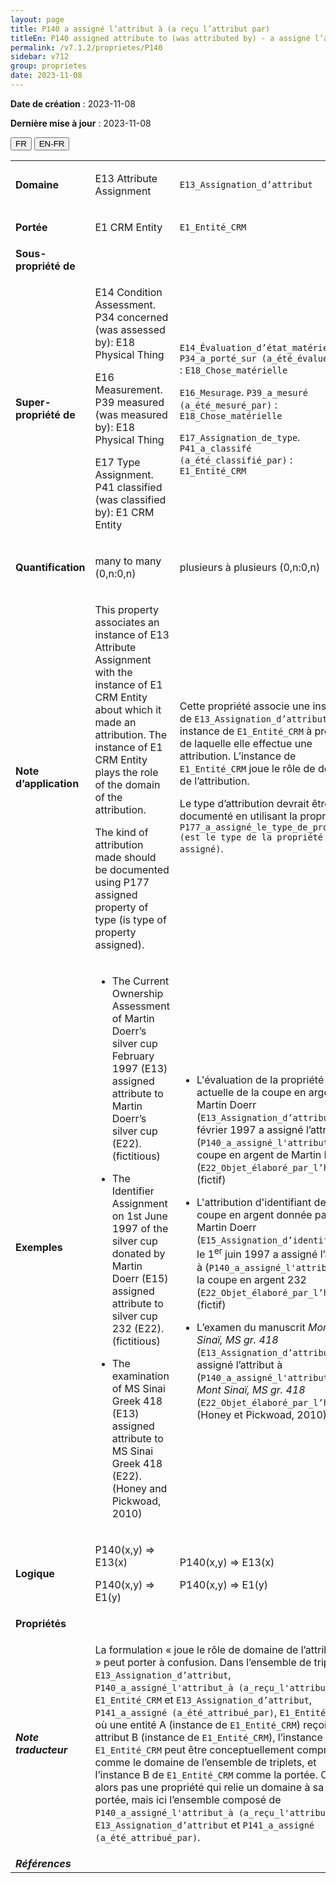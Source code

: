 ```yaml
---
layout: page
title: P140 a assigné l’attribut à (a reçu l’attribut par)
titleEn: P140 assigned attribute to (was attributed by) - a assigné l’attribut à (a reçu l’attribut par)
permalink: /v7.1.2/proprietes/P140
sidebar: v712
group: proprietes
date: 2023-11-08
---
```


**Date de création** : 2023-11-08

**Dernière mise à jour** : 2023-11-08

<div class="lang-buttons">
 <button id="fr" class="activate">FR</button>
 <button id="en-fr">EN-FR</button>
</div>

<table>
<tbody>
<tr>
<td><strong>Domaine</strong></td>
<td class="en">
<p>E13 Attribute Assignment</p>
</td>
<td>
<p><code class="language-plaintext highlighter-rouge">E13_Assignation_d’attribut</code></p>
</td>
</tr>
<tr>
<td><strong>Portée</strong></td>
<td class="en">
<p>E1 CRM Entity</p>
</td>
<td>
<p><code class="language-plaintext highlighter-rouge">E1_Entité_CRM</code></p>
</td>
</tr>
<tr>
<td><strong>Sous-propriété de</strong></td>
<td class="en">
</td>
<td>
</td>
</tr>
<tr>
<td><strong>Super-propriété de</strong></td>
<td class="en">
<p>E14 Condition Assessment. P34 concerned (was assessed by): E18 Physical Thing</p>
<p>E16 Measurement. P39 measured (was measured by): E18 Physical Thing</p>
<p>E17 Type Assignment. P41 classified (was classified by): E1 CRM Entity</p>
</td>
<td>
<p><code class="language-plaintext highlighter-rouge">E14_Évaluation_d’état_matériel</code>. <code class="language-plaintext highlighter-rouge">P34_a_porté_sur (a_été_évalué_par)</code> : <code class="language-plaintext highlighter-rouge">E18_Chose_matérielle</code></p>
<p><code class="language-plaintext highlighter-rouge">E16_Mesurage</code>. <code class="language-plaintext highlighter-rouge">P39_a_mesuré (a_été_mesuré_par)</code> : <code class="language-plaintext highlighter-rouge">E18_Chose_matérielle</code></p>
<p><code class="language-plaintext highlighter-rouge">E17_Assignation_de_type</code>. <code class="language-plaintext highlighter-rouge">P41_a_classifé (a_été_classifié_par)</code> : <code class="language-plaintext highlighter-rouge">E1_Entité_CRM</code> </p>
</td>
</tr>
<tr>
<td><strong>Quantification</strong></td>
<td class="en">
<p>many to many (0,n:0,n)</p>
</td>
<td>
<p>plusieurs à plusieurs (0,n:0,n)</p>
</td>
</tr>
<tr>
<td><strong>Note d’application</strong></td>
<td class="en">
<p>This property associates an instance of E13 Attribute Assignment with the instance of E1 CRM Entity about which it made an attribution. The instance of E1 CRM Entity plays the role of the domain of the attribution.</p>
<p>The kind of attribution made should be documented using P177 assigned property of type (is type of property assigned).</p>
</td>
<td>
<p>Cette propriété associe une instance de <code class="language-plaintext highlighter-rouge">E13_Assignation_d’attribut</code> à une instance de <code class="language-plaintext highlighter-rouge">E1_Entité_CRM</code> à propos de laquelle elle effectue une attribution. L’instance de <code class="language-plaintext highlighter-rouge">E1_Entité_CRM</code> joue le rôle de domaine de l’attribution.</p>
<p>Le type d’attribution devrait être documenté en utilisant la propriété <code class="language-plaintext highlighter-rouge">P177_a_assigné_le_type_de_propriété (est le type de la propriété assigné)</code>.</p>
</td>
</tr>
<tr>
<td><strong>Exemples</strong></td>
<td class="en">
<ul>
<li><p>The Current Ownership Assessment of Martin Doerr’s silver cup February 1997 (E13) assigned attribute to Martin Doerr’s silver cup (E22). (fictitious)</p>
</li>
<li><p>The Identifier Assignment on 1st June 1997 of the silver cup donated by Martin Doerr (E15) assigned attribute to silver cup 232 (E22). (fictitious)</p>
</li>
<li><p>The examination of MS Sinai Greek 418 (E13) assigned attribute to MS Sinai Greek 418 (E22). (Honey and Pickwoad, 2010)</p>
</li>
</ul>
</td>
<td>
<ul>
<li><p>L'évaluation de la propriété actuelle de la coupe en argent de Martin Doerr (<code class="language-plaintext highlighter-rouge">E13_Assignation_d’attribut</code>) en février 1997 a assigné l’attribut à (<code class="language-plaintext highlighter-rouge">P140_a_assigné_l'attribut_à</code>) la coupe en argent de Martin Doerr (<code class="language-plaintext highlighter-rouge">E22_Objet_élaboré_par_l’humain</code>) (fictif)</p>
</li>
<li><p>L'attribution d'identifiant de la coupe en argent donnée par Martin Doerr (<code class="language-plaintext highlighter-rouge">E15_Assignation_d’identifiant</code>) le 1<sup>er</sup> juin 1997 a assigné l’attribut à (<code class="language-plaintext highlighter-rouge">P140_a_assigné_l'attribut_à</code>) la coupe en argent 232 (<code class="language-plaintext highlighter-rouge">E22_Objet_élaboré_par_l’humain</code>) (fictif)</p>
</li>
<li><p>L’examen du manuscrit <em>Mont Sinaï, MS gr. 418</em> (<code class="language-plaintext highlighter-rouge">E13_Assignation_d’attribut</code>) a assigné l’attribut à (<code class="language-plaintext highlighter-rouge">P140_a_assigné_l'attribut_à</code>) <em>Mont Sinaï, MS gr. 418</em> (<code class="language-plaintext highlighter-rouge">E22_Objet_élaboré_par_l’humain</code>) (Honey et Pickwoad, 2010)</p>
</li>
</ul>
</td>
</tr>
<tr>
<td><strong>Logique</strong></td>
<td class="en">
<p>P140(x,y) ⇒ E13(x)</p>
<p>P140(x,y) ⇒ E1(y)</p>
</td>
<td>
<p>P140(x,y) ⇒ E13(x)</p>
<p>P140(x,y) ⇒ E1(y)</p>
</td>
</tr>
<tr>
<td><strong>Propriétés</strong></td>
<td class="en">
</td>
<td>
</td>
</tr>
<tr>
<td><strong><em>Note traducteur</em></strong></td>
<td colspan="2">
<p>La formulation « joue le rôle de domaine de l’attribution » peut porter à confusion. Dans l’ensemble de triplets <code class="language-plaintext highlighter-rouge">E13_Assignation_d’attribut</code>, <code class="language-plaintext highlighter-rouge">P140_a_assigné_l'attribut_à (a_reçu_l'attribut_par)</code>, <code class="language-plaintext highlighter-rouge">E1_Entité_CRM</code> et <code class="language-plaintext highlighter-rouge">E13_Assignation_d’attribut</code>, <code class="language-plaintext highlighter-rouge">P141_a_assigné (a_été_attribué_par)</code>, <code class="language-plaintext highlighter-rouge">E1_Entité_CRM</code> où une entité A (instance de <code class="language-plaintext highlighter-rouge">E1_Entité_CRM</code>) reçoit un attribut B (instance de <code class="language-plaintext highlighter-rouge">E1_Entité_CRM</code>), l’instance A de <code class="language-plaintext highlighter-rouge">E1_Entité_CRM</code> peut être conceptuellement comprise comme le domaine de l’ensemble de triplets, et l’instance B de <code class="language-plaintext highlighter-rouge">E1_Entité_CRM</code> comme la portée. Ce n’est alors pas une propriété qui relie un domaine à sa portée, mais ici l’ensemble composé de <code class="language-plaintext highlighter-rouge">P140_a_assigné_l'attribut_à (a_reçu_l'attribut_par)</code>, <code class="language-plaintext highlighter-rouge">E13_Assignation_d’attribut</code> et <code class="language-plaintext highlighter-rouge">P141_a_assigné (a_été_attribué_par)</code>.</p>
</td>
</tr>
<tr>
<td><strong><em>Références</em></strong></td>
<td colspan="2">
<p><em></em></p>
</td>
</tr>
</tbody>
</table>
